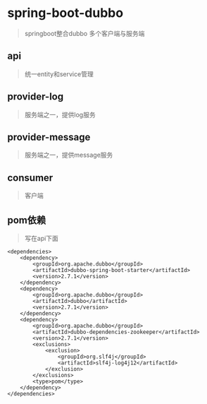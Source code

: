 # spring-boot-dubbo
> springboot整合dubbo 多个客户端与服务端

## api
> 统一entity和service管理

## provider-log
> 服务端之一，提供log服务

## provider-message
> 服务端之一，提供message服务

## consumer
> 客户端

## pom依赖

> 写在api下面

```
<dependencies>
    <dependency>
        <groupId>org.apache.dubbo</groupId>
        <artifactId>dubbo-spring-boot-starter</artifactId>
        <version>2.7.1</version>
    </dependency>
    <dependency>
        <groupId>org.apache.dubbo</groupId>
        <artifactId>dubbo</artifactId>
        <version>2.7.1</version>
    </dependency>
    <dependency>
        <groupId>org.apache.dubbo</groupId>
        <artifactId>dubbo-dependencies-zookeeper</artifactId>
        <version>2.7.1</version>
        <exclusions>
            <exclusion>
                <groupId>org.slf4j</groupId>
                <artifactId>slf4j-log4j12</artifactId>
            </exclusion>
        </exclusions>
        <type>pom</type>
    </dependency>
</dependencies>
```
